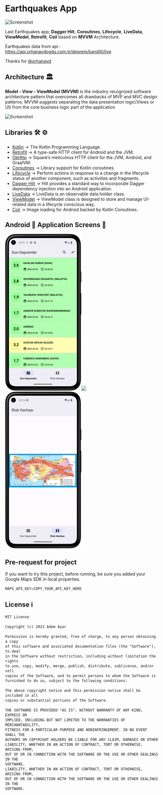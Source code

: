 # Earthquakes App

![Screenshot](https://codersera.com/blog/wp-content/uploads/2021/03/learn-android-programming.png)

Last Earthquakes app; **Dagger Hilt**, **Coroutines**, **Lifecycle**, **LiveData**, **ViewModel**, **Retrofit**, **Coil** based on **MVVM** Architecture.

Earthquakes data from api :  https://api.orhanaydogdu.com.tr/deprem/kandilli/live

Thanks for [@orhanayd](https://www.github.com/orhanayd)

## Architecture 🏛

**Model - View - ViewModel (MVVM)** is the industry recognized software architecture pattern that overcomes all drawbacks of MVP and MVC design patterns. MVVM suggests separating the data presentation logic(Views or UI) from the core business logic part of the application

![Screenshot](https://androidwave.com/wp-content/uploads/2019/05/mvvm-architecture-app-in-android.png)


## Libraries 🛠 ⚙️
- [Kotlin](https://github.com/JetBrains/kotlin) -> The Kotlin Programming Language.
- [Retrofit](https://github.com/square/retrofit) -> A type-safe HTTP client for Android and the JVM.
- [OkHttp](https://github.com/square/okhttp) -> Square’s meticulous HTTP client for the JVM, Android, and GraalVM.
- [Coroutines](https://github.com/Kotlin/kotlinx.coroutines) -> Library support for Kotlin coroutines
- [Lifecycle](https://developer.android.com/jetpack/androidx/releases/lifecycle) -> Perform actions in response to a change in the lifecycle status of another component, such as activities and fragments.
- [Dagger Hilt](https://developer.android.com/training/dependency-injection/hilt-android) -> Hilt provides a standard way to incorporate Dagger dependency injection into an Android application.
- [LiveData](https://developer.android.com/topic/libraries/architecture/livedata) -> LiveData is an observable data holder class.
- [ViewModel](https://developer.android.com/topic/libraries/architecture/viewmodel) -> ViewModel class is designed to store and manage UI-related data in a lifecycle conscious way.
- [Coil](https://github.com/coil-kt/coil) -> Image loading for Android backed by Kotlin Coroutines.

## Android 📱 Application Screens 📸

<img src="https://github.com/AAyar94/Earthquakes/blob/main/screenshots/app_screenshot1.png" width="250" /><img src="https://github.com/AAyar94/Earthquakes/blob/main/screenshots/app_screenshot2.png" width="250" /><img src="https://github.com/AAyar94/Earthquakes/blob/main/screenshots/app_screenshot3.png" width="250" />

## Pre-request for project

If you want to try this project, before running, be sure you added your Google Maps SDK in local properties.

```js
MAPS_API_KEY=COPY_YOUR_API_KEY_HERE
```

## License ℹ️
```
MIT License

Copyright (c) 2023 Adem Ayar

Permission is hereby granted, free of charge, to any person obtaining a copy
of this software and associated documentation files (the "Software"), to deal
in the Software without restriction, including without limitation the rights
to use, copy, modify, merge, publish, distribute, sublicense, and/or sell
copies of the Software, and to permit persons to whom the Software is
furnished to do so, subject to the following conditions:

The above copyright notice and this permission notice shall be included in all
copies or substantial portions of the Software.

THE SOFTWARE IS PROVIDED "AS IS", WITHOUT WARRANTY OF ANY KIND, EXPRESS OR
IMPLIED, INCLUDING BUT NOT LIMITED TO THE WARRANTIES OF MERCHANTABILITY,
FITNESS FOR A PARTICULAR PURPOSE AND NONINFRINGEMENT. IN NO EVENT SHALL THE
AUTHORS OR COPYRIGHT HOLDERS BE LIABLE FOR ANY CLAIM, DAMAGES OR OTHER
LIABILITY, WHETHER IN AN ACTION OF CONTRACT, TORT OR OTHERWISE, ARISING FROM,
OUT OF OR IN CONNECTION WITH THE SOFTWARE OR THE USE OR OTHER DEALINGS IN THE
SOFTWARE.
LIABILITY, WHETHER IN AN ACTION OF CONTRACT, TORT OR OTHERWISE, ARISING FROM,
OUT OF OR IN CONNECTION WITH THE SOFTWARE OR THE USE OR OTHER DEALINGS IN THE
SOFTWARE.
```
